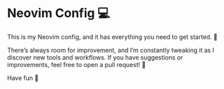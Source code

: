 # Neovim Config 💻

This is my Neovim config, and it has everything you need to get started. 🎯

There’s always room for improvement, and I’m constantly tweaking it as I discover new tools and workflows. If you have suggestions or improvements, feel free to open a pull request! 🚀

Have fun 💫
